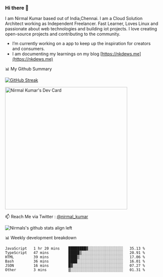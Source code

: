 ### Hi there 👋

 I am Nirmal Kumar based out of India,Chennai. I am a Cloud Solution Architect working as Independent Freelancer. Fast Learner, Loves Linux and passionate about web technologies and building iot projects. I love creating open-source projects and contributing to the community.

- I’m currently working on a app to keep up the inspiration for creators and consumers.
- I am documenting my learnings on my blog [https://nkdews.me](https://nkdews.me)


📊 My Github Summary

[![GitHub Streak](https://github-readme-streak-stats.herokuapp.com?user=nk-gears&theme=dark&hide_border=true&date_format=M%20j%5B%2C%20Y%5D)](https://git.io/streak-stats)

<a href="https://app.daily.dev/nirmal_kumar"><img src="https://api.daily.dev/devcards/a16cfcf02d384b16b41de71ce4d1d811.png?r=8ve" width="400" alt="Nirmal Kumar's Dev Card"/></a>

📫 Reach Me via  Twitter : [@nirmal_kumar](https://twitter.com/nirmal_kumar)

![Nirmals's github stats align left](https://github-readme-stats.vercel.app/api?username=nk-gears&show_icons=true)


📊 Weekly development breakdown

<!--START_SECTION:waka-->

```text
JavaScript   1 hr 20 mins    ████████▓░░░░░░░░░░░░░░░░   35.13 %
TypeScript   47 mins         █████▒░░░░░░░░░░░░░░░░░░░   20.91 %
HTML         39 mins         ████▒░░░░░░░░░░░░░░░░░░░░   17.06 %
Bash         36 mins         ████░░░░░░░░░░░░░░░░░░░░░   16.01 %
JSON         16 mins         █▓░░░░░░░░░░░░░░░░░░░░░░░   07.27 %
Other        3 mins          ▒░░░░░░░░░░░░░░░░░░░░░░░░   01.31 %
```

<!--END_SECTION:waka-->


